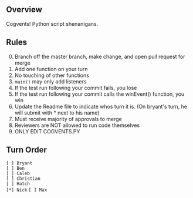 ## Overview
Cogvents! Python script shenanigans.

## Rules
0. Branch off the master branch, make change, and open pull request for merge
1. Add one function on your turn
2. No touching of other functions
3. `main()` may only add listeners
4. If the test run following your commit fails, you lose
5. If the test run following your commit calls the winEvent() function, you win
6. Update the Readme file to indicate whos turn it is. (On bryant's turn, he will submit with * next to his name)
7. Must receive majority of approvals to merge
8. Reviewers are NOT allowed to run code themselves
9. ONLY EDIT COGVENTS.PY

## Turn Order
`[ ] Bryant`  
`[ ] Ben`  
`[ ] Caleb`  
`[ ] Christian`  
`[ ] Hatch`  
`[*] Nick` 
`[ ] Max`  

